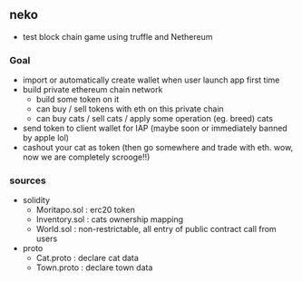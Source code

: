 ## neko
- test block chain game using truffle and Nethereum

### Goal
  - import or automatically create wallet when user launch app first time
  - build private ethereum chain network
    - build some token on it
    - can buy / sell tokens with eth on this private chain
    - can buy cats / sell cats / apply some operation (eg. breed) cats 
  - send token to client wallet for IAP (maybe soon or immediately banned by apple lol)
  - cashout your cat as token (then go somewhere and trade with eth. wow, now we are completely scrooge!!)

### sources
  - solidity
    - Moritapo.sol : erc20 token
    - Inventory.sol : cats ownership mapping
    - World.sol : non-restrictable, all entry of public contract call from users
  - proto
    - Cat.proto : declare cat data
    - Town.proto : declare town data

